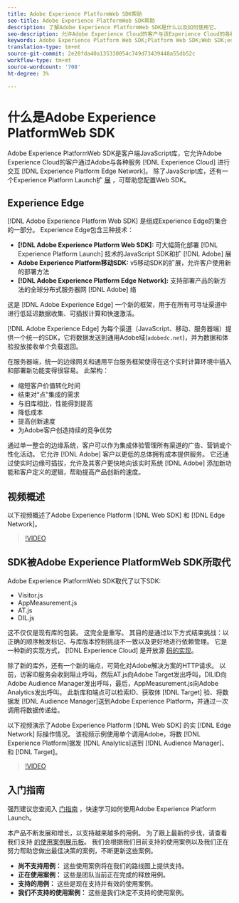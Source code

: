 ```yaml
---
title: Adobe Experience PlatformWeb SDK帮助
seo-title: Adobe Experience PlatformWeb SDK帮助
description: 了解Adobe Experience PlatformWeb SDK是什么以及如何使用它。
seo-description: 允许Adobe Experience Cloud的客户与该Experience Cloud的各种服务进行交互。
keywords: Adobe Experience Platform Web SDK;Platform Web SDK;Web SDK;edge;Visitor.js;AppMeasurement.js;AT.js;DIL.js;web sdk;SDK;web SDK;Launch;launch
translation-type: tm+mt
source-git-commit: 2e28fda40a135330054c749d73439448a55db52c
workflow-type: tm+mt
source-wordcount: '708'
ht-degree: 3%

---
```



# 什么是Adobe Experience PlatformWeb SDK

Adobe Experience PlatformWeb SDK是客户端JavaScript库，它允许Adobe Experience Cloud的客户通过Adobe与各种服务 [!DNL Experience Cloud] 进行交互 [!DNL Experience Platform Edge Network]。 除了JavaScript库，还有一个Experience Platform Launch扩 [展](https://docs.adobe.com/content/help/zh-Hans/launch/using/extensions-ref/adobe-extension/aep-extension/overview.html) ，可帮助您配置Web SDK。

## Experience Edge

[!DNL Adobe Experience Platform Web SDK] 是组成Experience Edge的集合的一部分。 Experience Edge包含三种技术：

* **[!DNL Adobe Experience Platform Web SDK]:** 可大幅简化部署 [!DNL Experience Platform Launch] 技术的JavaScript SDK和扩 [!DNL Adobe] 展
* **Adobe Experience Platform移动SDK:** v5移动SDK的扩展，允许客户使用新的部署方法
* **[!DNL Adobe Experience Platform Edge Network]:** 支持部署产品的新方法的全球分布式服务器网 [!DNL Adobe] 络

这是 [!DNL Adobe Experience Edge] 一个新的框架，用于在所有可寻址渠道中进行低延迟数据收集、可插拔计算和快速激活。

[!DNL Adobe Experience Edge] 为每个渠道（JavaScript、移动、服务器端）提供一个统一的SDK，它将数据发送到通用Adobe域(`adobedc.net`)，并为数据和体验投放接收单个负载返回。

在服务器端，统一的边缘网关和通用平台服务框架使得在这个实时计算环境中插入和部署新功能变得很容易。  此架构：

* 缩短客户价值转化时间
* 结束对“点”集成的需求
* 与旧库相比，性能得到提高
* 降低成本
* 提高创新速度
* 为Adobe客户创造持续的竞争优势

通过单一整合的边缘系统，客户可以作为集成体验管理所有渠道的广告、营销或个性化活动。  它允许 [!DNL Adobe] 客户以更低的总体拥有成本提供服务。  它还通过使实时边缘可插拔，允许及其客户更快地向该实时系统 [!DNL Adobe] 添加新功能和客户定义的逻辑，帮助提高产品创新的速度。

## 视频概述

以下视频概述了Adobe Experience Platform [!DNL Web SDK] 和 [!DNL Edge Network]。

>[!VIDEO](https://video.tv.adobe.com/v/34141?quality=12&learn=on)

## SDK被Adobe Experience PlatformWeb SDK所取代

Adobe Experience PlatformWeb SDK取代了以下SDK:

* Visitor.js
* AppMeasurement.js
* AT.js
* DIL.js

这不仅仅是现有库的包装。 这完全是重写。 其目的是通过以下方式结束挑战：以正确的顺序触发标记、与库版本控制挑战不一致以及更好地进行依赖管理。 它是一种新的实现方式， [!DNL Experience Cloud] 是开放源 [码的实现](https://github.com/adobe/alloy)。

除了新的库外，还有一个新的端点，可简化对Adobe解决方案的HTTP请求。 以前，访客ID服务会收到阻止呼叫，然后AT.js向Adobe Target发出呼叫，DILID向Adobe Audience Manager发出呼叫，最后，AppMeasurement.js向Adobe Analytics发出呼叫。 此新库和端点可以检索ID、获取体 [!DNL Target] 验、将数据发 [!DNL Audience Manager]送到Adobe Experience Platform，并通过一次调用将数据传递给。

以下视频演示了Adobe Experience Platform [!DNL Web SDK] 的实 [!DNL Edge Network] 际操作情况。 该视频示例使用单个调用Adobe，将数 [!DNL Experience Platform]据发 [!DNL Analytics]送到 [!DNL Audience Manager]、和 [!DNL Target]。

>[!VIDEO](https://video.tv.adobe.com/v/34148?quality=12&learn=on)

## 入门指南

强烈建议您查阅入 [门指南](fundamentals/prerequisite.md) ，快速学习如何使用Adobe Experience Platform Launch。

本产品不断发展和增长，以支持越来越多的用例。 为了跟上最新的步伐，请查看我们支持 [的使用案例展示板](https://github.com/adobe/alloy/projects/5)。 我们会根据我们目前支持的使用案例以及我们正在努力帮助您做出最佳决策的案例，不断更新这些案例。

* **尚不支持用例：** 这些使用案例将在我们的路线图上提供支持。
* **正在使用案例：** 这些是团队当前正在完成的释放用例。
* **支持的用例：** 这些是现在支持并有效的使用案例。
* **我们不支持的使用案例：** 这些是我们决定不支持的使用案例。
